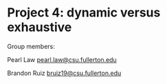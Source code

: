 # Project 4: dynamic versus exhaustive

Group members:

Pearl Law pearl.law@csu.fullerton.edu

Brandon Ruiz bruiz19@csu.fullerton.edu

